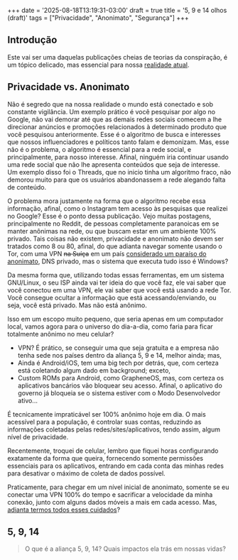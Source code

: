 +++
date = '2025-08-18T13:19:31-03:00'
draft = true
title = '5, 9 e 14 olhos (draft)'
tags = ["Privacidade", "Anonimato", "Segurança"]
+++
## Introdução

Este vai ser uma daquelas publicações cheias de teorias da conspiração, é um tópico delicado, mas essencial para nossa [realidade atual](https://g1.globo.com/pb/paraiba/noticia/2025/09/03/lei-felca-e-sancionada-para-combater-adultizacao-de-criancas-na-paraiba.ghtml).

## Privacidade vs. Anonimato

Não é segredo que na nossa realidade o mundo está conectado e sob constante vigilância. Um exemplo prático é você pesquisar por algo no Google, não vai demorar até que as demais redes sociais comecem a lhe direcionar anúncios e promoções relacionados à determinado produto que você pesquisou anteriormente. Esse é o algoritmo de busca e interesses que nossos influenciadores e políticos tanto falam e demonizam. Mas, esse não é o problema, o algoritmo é essencial para a rede social, e principalmente, para nosso interesse. Afinal, ninguém iria continuar usando uma rede social que não lhe apresenta conteúdos que seja de interesse. Um exemplo disso foi o Threads, que no inicio tinha um algoritmo fraco, não demorou muito para que os usuários abandonassem a rede alegando falta de conteúdo.

O problema mora justamente na forma que o algoritmo recebe essa informação, afinal, como o Instagram tem acesso às pesquisas que realizei no Google? Esse é o ponto dessa publicação. Vejo muitas postagens, principalmente no Reddit, de pessoas completamente paranoicas em se manter anônimas na rede, ou que buscam estar em um ambiente 100% privado. Tais coisas não existem, privacidade e anonimato não devem ser tratados como 8 ou 80, afinal, do que adianta navegar somente usando o Tor, com uma VPN ~~na Suíça~~ em um país [considerado um paraíso do anonimato](https://www.techradar.com/vpn/vpn-privacy-security/is-proton-leaving-switzerland-legal-uncertainty-of-proposed-surveillance-laws-is-pushing-them-to-make-several-changes), DNS privado, mas o sistema que executa tudo isso é Windows?

Da mesma forma que, utilizando todas essas ferramentas, em um sistema GNU/Linux, o seu ISP ainda vai ter ideia do que você faz, ele vai saber que você conectou em uma VPN, ele vai saber que você está usando a rede Tor. Você consegue ocultar a informação que está acessando/enviando, ou seja, você está privado. Mas não está anônimo.

Isso em um escopo muito pequeno, que seria apenas em um computador local, vamos agora para o universo do dia-a-dia, como faria para ficar totalmente anônimo no meu celular?

- VPN? É prático, se conseguir uma que seja gratuita e a empresa não tenha sede nos países dentro da aliança 5, 9 e 14, melhor ainda; mas,
- Ainda é Android/iOS, tem uma big tech por detrás, que, com certeza está coletando algum dado em background; exceto,
- Custom ROMs para Android, como GrapheneOS, mas, com certeza os aplicativos bancários vão bloquear seu acesso. Afinal, o aplicativo do governo já bloqueia se o sistema estiver com o Modo Desenvolvedor ativo...

É tecnicamente impraticável ser 100% anônimo hoje em dia. O mais acessível para a população, é controlar suas contas, reduzindo as informações coletadas pelas redes/sites/aplicativos, tendo assim, algum nível de privacidade.

Recentemente, troquei de celular, lembro que fiquei horas configurando exatamente da forma que queira, fornecendo somente permissões essenciais para os aplicativos, entrando em cada conta das minhas redes para desativar o máximo de coleta de dados possível. 

Praticamente, para chegar em um nível inicial de anonimato, somente se eu conectar uma VPN 100% do tempo e sacrificar a velocidade da minha conexão, junto com alguns dados móveis a mais em cada acesso. Mas, [adianta termos todos esses cuidados](https://g1.globo.com/economia/tecnologia/noticia/2021/01/28/vazamento-de-dados-de-223-milhoes-de-brasileiros-o-que-se-sabe-e-o-que-falta-saber.ghtml)?

## 5, 9, 14

> O que é a aliança 5, 9, 14? Quais impactos ela trás em nossas vidas?

